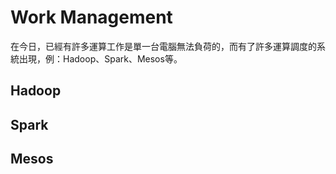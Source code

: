 # Work Management

在今日，已經有許多運算工作是單一台電腦無法負荷的，而有了許多運算調度的系統出現，例：Hadoop、Spark、Mesos等。

## Hadoop

## Spark

## Mesos

